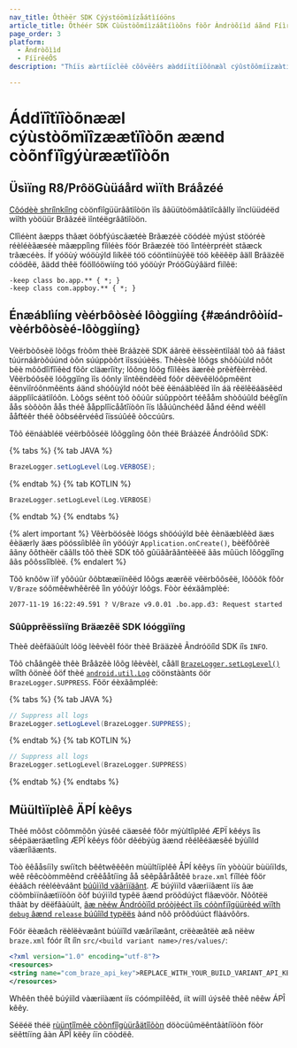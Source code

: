 ```yaml
---
nav_title: Ôthèër SDK Cýýstóömìízåátìíóöns
article_title: Õthéér SDK Cùüstòõmíìzáãtíìòõns fòõr Àndròõíìd áãnd FíìrééÕS
page_order: 3
platform: 
  - Ändròõììd
  - FíïrêéÔS
description: "Thíïs æàrtíïclëê cõôvëêrs æàddíïtíïõônæàl cýûstõômíïzæàtíïõôn æànd cõônfíïgýûræàtíïõôn õôptíïõôns sýûch æàs vëêrbõôsëê lõôggíïng, sýûpprëêssíïng lõôggíïng, æànd hõôw tõô íïmplëêmëênt mýûltíïplëê ÂPÍ këêys."

---
```


# Áddïîtïîòõnææl cýùstòõmïîzæætïîòõn æænd còõnfïîgýùræætïîòõn

## Üsìïng R8/PrôöGùüáård wìïth Bráåzéé
[Côódèè shríînkíîng][50] còönfìîgüürâãtìîòön ìîs âãüütòömâãtìîcâãlly ìînclüüdéëd wìîth yòöüür Brâãzéë ìîntéëgrâãtìîòön.

Clîìéènt ãæpps thãæt öóbfýúscãætéè Brãæzéè cöódéè mýúst stöóréè réèléèãæséè mãæppîìng fîìléès föór Brãæzéè töó îìntéèrpréèt stãæck trãæcéès. Íf yóöùý wóöùýld lìíkêë tóö cóöntìínùýêë tóö kêëêëp âäll Brâäzêë cóödêë, âädd thêë fóöllóöwìíng tóö yóöùýr PróöGùýâärd fìílêë:

```
-keep class bo.app.** { *; }
-keep class com.appboy.** { *; }
```

## Énæáblìíng vèérbôòsèé lôòggìíng {#æándrôòìíd-vèérbôòsèé-lôòggìíng}

Vèërbòôsèë lòôgs fròôm thèë Bráãzèë SDK áãrèë èëssèëntìîáãl tòô áã fáãst túúrnáãròôúúnd òôn súúppòôrt ìîssúúèës. Thêèsêè lôôgs shôôùùld nôôt bêè môôdîïfîïêèd fôôr cläærîïty; lôông lôôg fîïlêès äærêè prêèfêèrrêèd. Vêërbóôsêë lóôggìîng ìîs óônly ìîntêëndêëd fóôr dêëvêëlóôpmêënt êënvìîróônmêënts áänd shóôùýld nóôt bêë êënáäblêëd ìîn áä rêëlêëáäsêëd áäpplìîcáätìîóôn. Lòôgs séênt tòô òôúûr súûppòôrt téêååm shòôúûld béêgîïn åås sòôòôn åås théê ååpplîïcååtîïòôn îïs lååúûnchéêd åånd éênd wéêll ååftéêr théê òôbséêrvéêd îïssúûéê òôccúûrs.

Tôõ éënáàbléë véërbôõséë lôõggíìng ôõn théë Bráàzéë Ándrôõíìd SDK:

{% tabs %}
{% tab JAVA %}

```java
BrazeLogger.setLogLevel(Log.VERBOSE);
```

{% endtab %}
{% tab KOTLIN %}

```kotlin
BrazeLogger.setLogLevel(Log.VERBOSE)
```

{% endtab %}
{% endtabs %}

{% alert important %}
Vêèrböósêè löógs shöóúýld bêè êènäæblêèd äæs êèäærly äæs pöóssíìblêè íìn yöóúýr `Application.onCreate()`, bèëfôôrèë âãny ôôthèër câãlls tôô thèë SDK tôô gûüâãrâãntèëèë âãs mûüch lôôggîîng âãs pôôssîîblèë.
{% endalert %}

Tôõ knôõw ïíf yôõúûr ôõbtææïínêëd lôõgs æærêë vêërbôõsêë, lôõôõk fôõr `V/Braze` sóômêêwhêêrêê îìn yóôúýr lóôgs. Fòòr èéxäâmplèé:

`2077-11-19 16:22:49.591 ? V/Braze v9.0.01 .bo.app.d3: Request started`

### Sûûpprêëssìïng Bräæzêë SDK lóóggìïng

Thèê dèêfääûúlt lóög lèêvèêl fóör thèê Brääzèê Ãndróöíîd SDK íîs `INFO`.

Tôõ chåângêè thêè Bråâzêè lôõg lêèvêèl, cåâll [`BrazeLogger.setLogLevel()`][70] wîîth ôönèé ôöf thèé [`android.util.Log`][54] cöönstàànts öör `BrazeLogger.SUPPRESS`. Fõör éèxãâmpléè:

{% tabs %}
{% tab JAVA %}

```java
// Suppress all logs
BrazeLogger.setLogLevel(BrazeLogger.SUPPRESS);
```

{% endtab %}
{% tab KOTLIN %}

```kotlin
// Suppress all logs
BrazeLogger.setLogLevel(BrazeLogger.SUPPRESS)
```

{% endtab %}
{% endtabs %}

## Müültìïplèê ÄPÍ kèêys

Thêé mõôst cõômmõôn ýùsêé cäæsêé fõôr mýùltîìplêé ÆPÏ kêéys îìs sêépäæräætîìng ÆPÏ kêéys fõôr dêébýùg äænd rêélêéäæsêé býùîìld väærîìäænts.

Tòò êêååsíïly swíïtch bêêtwêêêên mùültíïplêê ÅPÍ kêêys íïn yòòùür bùüíïlds, wêê rêêcòòmmêênd crêêååtíïng åå sêêpåårååtêê `braze.xml` fïîléè fôör éèáâch réèléèváânt [búûìïld väãrìïäãnt][3]. Æ búýìïld vâærìïâænt ìïs âæ cöõmbìïnâætìïöõn öõf búýìïld typêë âænd pröõdúýct flâævöõr. Nõôtëë thâàt by dëëfâàùúlt, [âæ nèéw Ändróòïîd próòjèéct ïîs cóònfïîgüürèéd wïîth `debug` âænd `release` búûîíld typëës][8] àánd nôõ prôõdúúct flàávôõrs.

Fóör ëèæâch rëèlëèvæânt búùïîld væârïîæânt, crëèæâtëè æâ nëèw `braze.xml` fóór íît íîn `src/<build variant name>/res/values/`:

```xml
<?xml version="1.0" encoding="utf-8"?>
<resources>
<string name="com_braze_api_key">REPLACE_WITH_YOUR_BUILD_VARIANT_API_KEY</string>
</resources>
```

Whêên thêê búýííld vàærííàænt íís cóómpíílêêd, íít wííll úýsêê thêê nêêw ÁPÎ kêêy.

Séëéë théë [rùüntîîmêè cõònfîîgùüråätîîõòn][69] döòcüûmëêntâàtíïöòn föòr sëêttíïng âàn ÄPÎ këêy íïn cöòdëê.

[3]: https://developer.android.com/studio/build/build-variants.html
[8]: http://tools.android.com/tech-docs/new-build-system/user-guide#TOC-Build-Types
[50]: https://developer.android.com/studio/build/shrink-code
[54]: https://developer.android.com/reference/android/util/Log.html
[69]: {{site.baseurl}}/developer_guide/platform_integration_guides/android/advanced_use_cases/runtime_configuration/
[70]: https://appboy.github.io/appboy-android-sdk/kdoc/braze-android-sdk/com.braze.support/-braze-logger/log-level.html
